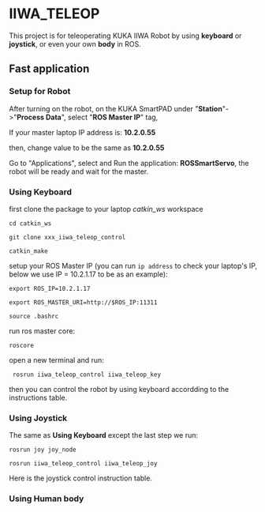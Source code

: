 # IIWA_TELEOP
This project is for teleoperating KUKA IIWA Robot by using **keyboard** or **joystick**, or even your own **body** in ROS.

## Fast application
### Setup for Robot
After turning on the robot, on the KUKA SmartPAD under "**Station**"->"**Process Data**", select "**ROS Master IP**" tag,

If your master laptop IP address is: **10.2.0.55**

then, change value to be the same as **10.2.0.55**

Go to "Applications", select and Run the application: **ROSSmartServo**, the robot will be ready and wait for the master. 

### Using Keyboard
first clone the package to your laptop *catkin_ws* workspace

`cd catkin_ws`

`git clone xxx_iiwa_teleop_control`

`catkin_make`

setup your ROS Master IP (you can run `ip address` to check your laptop's IP, below we use IP = 10.2.1.17 to be as an example):

`export ROS_IP=10.2.1.17`   

`export ROS_MASTER_URI=http://$ROS_IP:11311`

`source .bashrc`

run ros master core:

`roscore`
 
 open a new terminal and run:
 
` rosrun iiwa_teleop_control iiwa_teleop_key`

then you can control the robot by using keyboard accordding to the instructions table.

### Using Joystick
The same as **Using Keyboard** except the last step we run:

`rosrun joy joy_node`
 
`rosrun iiwa_teleop_control iiwa_teleop_joy`

Here is the joystick control instruction table.

### Using Human body


